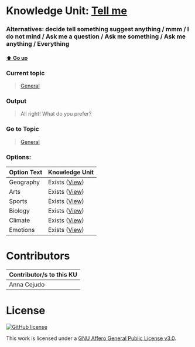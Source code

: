 # Knowledge Unit: [Tell me](../../knowledge_units/general/tell-me.md)
### Alternatives:   decide tell something suggest anything   /  mmm   /  I do not mind   /  Ask me a question   /  Ask me something   /  Ask me anything   /  Everything 
#### [:arrow_up: Go up](../../topics/general.md)
### Current topic
> [General](../../topics/general.md)
### Output
> All right! What do you prefer?
### Go to Topic
> [General](../../topics/general.md)

### Options: 

| Option Text | Knowledge Unit |
| - | - |  
| Geography  |  Exists ([View](../../knowledge_units/general/geography.md))  |  
| Arts  |  Exists ([View](../../knowledge_units/general/arts.md))  |  
| Sports  |  Exists ([View](../../knowledge_units/general/sports.md))  |  
| Biology  |  Exists ([View](../../knowledge_units/general/biology.md))  |  
| Climate  |  Exists ([View](../../knowledge_units/general/climate.md))  |  
| Emotions  |  Exists ([View](../../knowledge_units/general/emotions.md))  | 

# Contributors

| Contributor/s to this KU |
| - | 
| Anna Cejudo |

# License
[![GitHub license](https://img.shields.io/github/license/inbrainz/cerebro)](https://github.com/inbrainz/cerebro/blob/master/LICENSE)

This work is licensed under a [GNU Affero General Public License v3.0](https://www.gnu.org/licenses/agpl-3.0.txt).